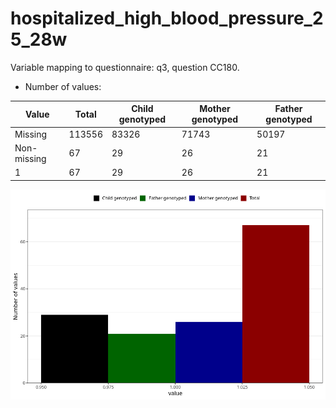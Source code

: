 # hospitalized_high_blood_pressure_25_28w
Variable mapping to questionnaire: q3, question CC180.
- Number of values:

| Value | Total | Child genotyped | Mother genotyped | Father genotyped |
| ----- | ----- | --------------- | ---------------- | ---------------- |
| Missing | 113556 | 83326 | 71743 | 50197 |
| Non-missing | 67 | 29 | 26 | 21 |
| 1 | 67 | 29 | 26 | 21 |



![](hospitalized_high_blood_pressure_25_28w_n.png)



